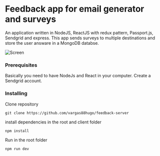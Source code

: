 # Feedback app for email generator and surveys

An application written in NodeJS, ReactJS with redux pattern, Passport.js, Sendgrid and express. This app sends surveys to multiple destinations and store the user answare in a MongoDB databse.

![Screen](https://i.imgur.com/mKCy2wt.png)

### Prerequisites
Basically you need to have NodeJs and React in your computer. Create a Sendgrid account.

### Installing

Clone repository
```
git clone https://github.com/vargas88hugo/feedback-server
```

install dependencies in the root and client folder
```
npm install
```
Run in the root folder
```
npm run dev
```
